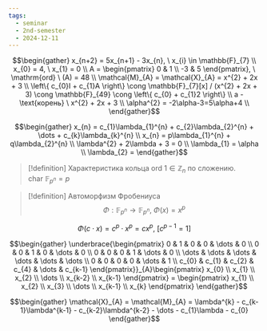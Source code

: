 ```yaml
---
tags:
  - seminar
  - 2nd-semester
  - 2024-12-11
---
```


$$\begin{gather}
x_{n+2} = 5x_{n+1} - 3x_{n}, \ x_{i} \in \mathbb{F}_{7} \\
x_{0} = 4, \ x_{1} = 0 \\
A = \begin{pmatrix}
0 & 1 \\
-3 & 5
\end{pmatrix}, \ \mathrm{ord} \ (A) = 48 \\
\mathcal{M}_{A} = \mathcal{X}_{A} = x^{2} + 2x + 3 \\
\left\{ c_{0}I + c_{1}A \right\} \cong \mathbb{F}_{7}[x] / (x^{2} + 2x + 3) \cong \mathbb{F}_{49} \cong  \left\{ c_{0} + c_{1}2 \right\} \\
a - \text{корень} \ x^{2} + 2x + 3 \\
\alpha^{2} = -2\alpha-3=5\alpha+4 \\
\end{gather}$$

$$\begin{gather}
x_{n} = c_{1}\lambda_{1}^{n} + c_{2}\lambda_{2}^{n} + \dots + c_{k}\lambda_{k}^{n} \\
x_{n} = p\lambda_{1}^{n} + q\lambda_{2}^{n} \\
\lambda^{2} + 2\lambda + 3 = 0 \\
\lambda_{1} = \alpha \\
\lambda_{2} = 
\end{gather}$$

> [!definition] Характеристика кольца
> $\mathrm{ord} \ 1 \in \mathbb{Z}_{n}$ по сложению.
> $\mathrm{char} \ \mathbb{F}_{p^{n}} = p$

> [!definition] Автоморфизм Фробениуса
> $$\Phi: \mathbb{F}_{p^{n}} \to \mathbb{F}_{p^{n}}, \ \Phi(x) = x^{p}$$

$$\Phi(c\cdot x) = c^{p}\cdot x^{p} = cx^{p}, \ [c^{p-1} = 1]$$

$$\begin{gather}
\underbrace{\begin{pmatrix}
0 & 1 & 0 & 0 & \dots & 0 \\
0 & 0 & 1 & 0 & \dots & 0 \\
0 & 0 & 0 & 1 & \dots & 0 \\
\dots & \dots & \dots & \dots & \dots & \dots \\
0 & 0 & 0 & 0 & \dots & 1 \\
c_{0} & c_{1} & c_{2} & c_{4} & \dots & c_{k-1}
\end{pmatrix}}_{A}\begin{pmatrix}
x_{0} \\
x_{1} \\
x_{2} \\
\dots \\
x_{k-2} \\
x_{k-1}
\end{pmatrix} = \begin{pmatrix}
x_{1} \\
x_{2} \\
x_{3} \\
\dots \\
x_{k-1} \\
x_{k}
\end{pmatrix}
\end{gather}$$

$$\begin{gather}
\mathcal{X}_{A} = \mathcal{M}_{A} = \lambda^{k} - c_{k-1}\lambda^{k-1} - c_{k-2}\lambda^{k-2} - \dots - c_{1}\lambda - c_{0}
\end{gather}$$